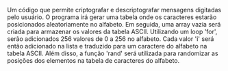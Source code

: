 Um código que permite criptografar e descriptografar mensagens digitadas pelo usuário. O programa irá gerar uma tabela onde os caracteres estarão posicionados aleatoriamente no alfabeto. Em seguida, uma array vazia será criada para armazenar os valores da tabela ASCII. Utilizando um loop 'for', serão adicionados 256 valores de 0 a 256 no alfabeto. Cada valor 'i' será então adicionado na lista e traduzido para um caractere do alfabeto na tabela ASCII. Além disso, a função 'rand' será utilizada para randomizar as posições dos elementos na tabela de caracteres do alfabeto.
